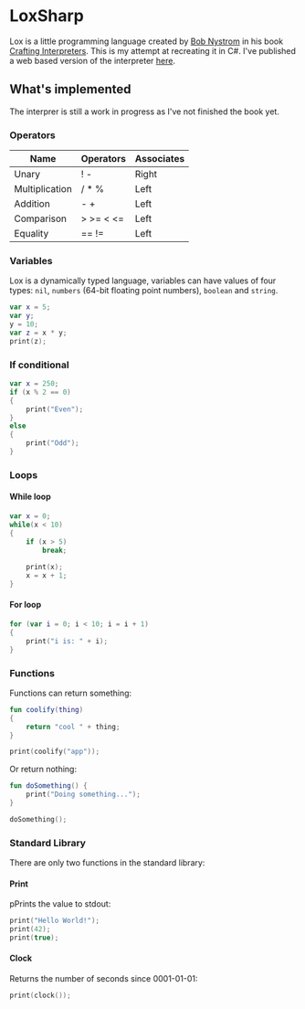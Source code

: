 # LoxSharp
Lox is a little programming language created by [Bob Nystrom](https://twitter.com/intent/user?screen_name=munificentbob) in his book [Crafting Interpreters](http://www.craftinginterpreters.com/). This is my attempt at recreating it in C#. I've published a web based version of the interpreter [here](https://encrypt0r.github.io/LoxSharp/).

## What's implemented
The interprer is still a work in progress as I've not finished the book yet.

### Operators

| Name           | Operators | Associates |
|----------------|-----------|------------|
| Unary          | ! -       | Right      |
| Multiplication | / * %     | Left       |
| Addition       | - +       | Left       |
| Comparison     | > >= < <= | Left       |
| Equality       | == !=     | Left       |

### Variables
Lox is a dynamically typed language, variables can have values of four types: `nil`, `numbers` (64-bit floating point numbers), `boolean` and `string`.

```kotlin
var x = 5;
var y;
y = 10;
var z = x * y;
print(z);
```

### If conditional
```kotlin
var x = 250;
if (x % 2 == 0)
{
    print("Even");
}
else
{
    print("Odd");
}
```
### Loops

#### While loop
```kotlin
var x = 0;
while(x < 10)
{
    if (x > 5)
        break;
        
    print(x);
    x = x + 1;
}
```
#### For loop
```kotlin
for (var i = 0; i < 10; i = i + 1)
{
    print("i is: " + i);
}
```
### Functions
Functions can return something:
```kotlin
fun coolify(thing)
{
    return "cool " + thing;
}

print(coolify("app"));
```

Or return nothing:

```kotlin
fun doSomething() {
    print("Doing something...");
}

doSomething();
```

### Standard Library
There are only two functions in the standard library:
#### Print
pPrints the value to stdout:
```kotlin
print("Hello World!");
print(42);
print(true);
```

#### Clock
Returns the number of seconds since 0001-01-01:
```kotlin
print(clock());
```
